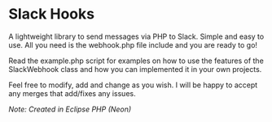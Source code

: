 # Slack Hooks
A lightweight library to send messages via PHP to Slack. Simple and easy to use. All you need is the webhook.php file include and you are ready to go!

Read the example.php script for examples on how to use the features of the SlackWebhook class and how you can implemented it in your own projects.

Feel free to modify, add and change as you wish. I will be happy to accept any merges that add/fixes any issues.

_Note: Created in Eclipse PHP (Neon)_
